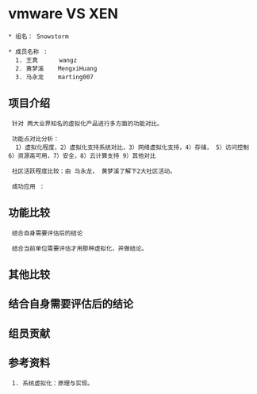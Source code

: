# vmware VS  XEN # 
	
    * 组名： Snowstorm
     
    * 成员名称 ：
      1. 王真      wangz
      2. 黄梦溪    MengxiHuang
      3. 马永龙    marting007
          
## 项目介绍 ##
     针对 两大业界知名的虚拟化产品进行多方面的功能对比。
  
     功能点对比分析：
      1）虚拟化程度，2）虚拟化支持系统对比，3）网络虚拟化支持，4）存储， 5）访问控制  6）资源高可用，7）安全，8）云计算支持 9）其他对比
     
     社区活跃程度比较：由 马永龙， 黄梦溪了解下2大社区活动。
     
     成功应用 ：


## 功能比较 ##

     结合自身需要评估后的结论
      
     结合当前单位需要评估才用那种虚拟化，并做结论。

## 其他比较 ##

## 结合自身需要评估后的结论 ##

## 组员贡献 ##

## 参考资料 ##

     1. 系统虚拟化：原理与实现。
